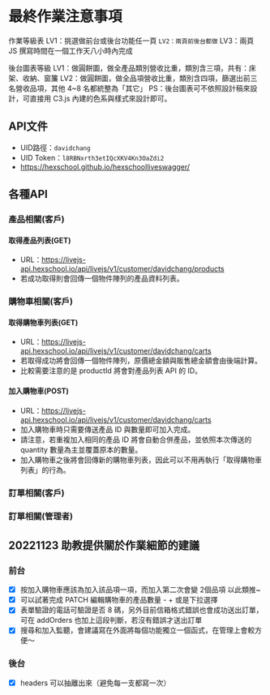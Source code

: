 # 最終作業注意事項

作業等級表
LV1：挑選做前台或後台功能任一頁
`LV2：兩頁前後台都做`
LV3：兩頁 JS 撰寫時間在一個工作天八小時內完成

後台圖表等級
LV1：做圓餅圖，做全產品類別營收比重，類別含三項，共有：床架、收納、窗簾
LV2：做圓餅圖，做全品項營收比重，類別含四項，篩選出前三名營收品項，其他 4~8 名都統整為「其它」
PS：後台圖表可不依照設計稿來設計，可直接用 C3.js 內建的色系與樣式來設計即可。

## API文件

- UID路徑：`davidchang`
- UID Token：`l8RBNxrth3etIQcXKV4Kn3OaZdi2`
- <https://hexschool.github.io/hexschoolliveswagger/>

## 各種API

### 產品相關(客戶)

#### 取得產品列表(GET)

- URL：<https://livejs-api.hexschool.io/api/livejs/v1/customer/davidchang/products>
- 若成功取得則會回傳一個物件陣列的產品資料列表。

### 購物車相關(客戶)

#### 取得購物車列表(GET)

- URL：<https://livejs-api.hexschool.io/api/livejs/v1/customer/davidchang/carts>
- 若取得成功將會回傳一個物件陣列，原價總金額與販售總金額會由後端計算。
- 比較需要注意的是 productId 將會對產品列表 API 的 ID。

#### 加入購物車(POST)

- URL：<https://livejs-api.hexschool.io/api/livejs/v1/customer/davidchang/carts>
- 加入購物車時只需要傳送產品 ID 與數量即可加入完成。
- 請注意，若重複加入相同的產品 ID 將會自動合併產品，並依照本次傳送的 quantity 數量為主並覆蓋原本的數量。
- 加入購物車之後將會回傳新的購物車列表，因此可以不用再執行「取得購物車列表」的行為。

### 訂單相關(客戶)

### 訂單相關(管理者)

## 20221123 助教提供關於作業細節的建議

### 前台

- [x] 按加入購物車應該為加入該品項一項，而加入第二次會變 2個品項 以此類推~
- [x] 可以試著完成 PATCH 編輯購物車的產品數量 - + 或是下拉選擇
- [x] 表單驗證的電話可驗證是否 8 碼，另外目前信箱格式錯誤也會成功送出訂單，可在 addOrders 也加上這段判斷，若沒有錯誤才送出訂單
- [x] 搜尋和加入監聽，會建議寫在外面將每個功能獨立一個函式，在管理上會較方便～

### 後台

- [x] headers 可以抽離出來（避免每一支都寫一次）
